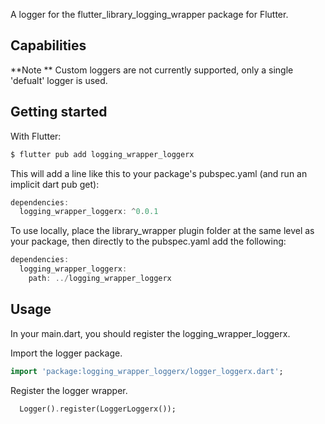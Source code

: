 A logger for the flutter_library_logging_wrapper package for Flutter.

## Capabilities

**Note ** Custom loggers are not currently supported, only a single 'defualt' logger is used.

## Getting started

With Flutter:

```dart
$ flutter pub add logging_wrapper_loggerx
```

This will add a line like this to your package's pubspec.yaml (and run an implicit dart pub get):

```dart
dependencies:
  logging_wrapper_loggerx: ^0.0.1
```

To use locally, place the library_wrapper plugin folder at the same level as your package, then directly to the pubspec.yaml add the following:

```dart
dependencies:
  logging_wrapper_loggerx: 
    path: ../logging_wrapper_loggerx
```
## Usage

In your main.dart, you should register the logging_wrapper_loggerx.

Import the logger package.

```dart
import 'package:logging_wrapper_loggerx/logger_loggerx.dart';
```

Register the logger wrapper.

```dart
  Logger().register(LoggerLoggerx());
```
